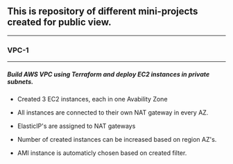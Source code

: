 ## This is repository of different mini-projects created for public view.

---

### VPC-1

---

##### Build AWS VPC using Terraform and deploy EC2 instances in private subnets.

- Created 3 EC2 instances, each in one Avability Zone

- All instances are connected to their own NAT gateway in every AZ.

- ElasticIP's are assigned to NAT gateways

- Number of created instances can be increased based on region AZ's.

- AMI instance is automaticly chosen based on created filter.
